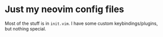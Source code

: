 # Just my neovim config files

Most of the stuff is in `init.vim`. I have some custom keybindings/plugins, but
nothing special.
